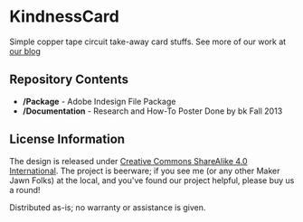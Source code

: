 # KindnessCard
Simple copper tape circuit take-away card stuffs.
See more of our work at [our blog](https://www.makerjawn.org/blog/)

Repository Contents
-------------------
* **/Package** - Adobe Indesign File Package
* **/Documentation** - Research and How-To Poster Done by bk Fall 2013

License Information
-------------------
The design is released under [Creative Commons ShareAlike 4.0 International](https://creativecommons.org/licenses/by-sa/4.0/).
The project is beerware; if you see me (or any other Maker Jawn Folks) at the local, and you've found our project helpful, please buy us a round!

Distributed as-is; no warranty or assistance is given.